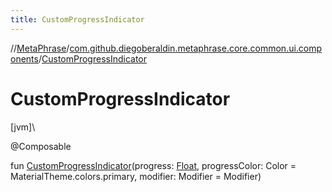```yaml
---
title: CustomProgressIndicator
---
```

//[MetaPhrase](../../index.html)/[com.github.diegoberaldin.metaphrase.core.common.ui.components](index.html)/[CustomProgressIndicator](-custom-progress-indicator.html)



# CustomProgressIndicator



[jvm]\




@Composable



fun [CustomProgressIndicator](-custom-progress-indicator.html)(progress: [Float](https://kotlinlang.org/api/latest/jvm/stdlib/kotlin/-float/index.html), progressColor: Color = MaterialTheme.colors.primary, modifier: Modifier = Modifier)




